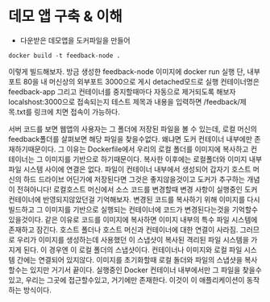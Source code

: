 # 데모 앱 구축 & 이해

- 다운받은 데모앱을 도커파일을 만들어

```
docker build -t feedback-node .
```

이렇게 빌드해보자.
방금 생성한 feedback-node 이미지에 docker run 실행 단, 내부포트 80을 내 머신상의 외부포트 3000으로 게시 detached모드로 실행 컨테이너명은 feedback-app 그리고 컨테이너를 중지할때마다 자동으로 제거되도록 해보자
localshost:3000으로 접속되는지 테스트
제목과 내용을 입력하면 /feedback/제목.txt를 링크에 치면 접속이 가능하다.

서버 코드를 보면 웹앱의 사용자는 그 폴더에 저장된 파일을 볼 수 있는데, 로컬 머신의 feedback폴더를 살펴보면 해당 파일을 찾을수없다. 왜냐면 도커 컨테이너 내부에만 존재하기때문이다. 그 이유는 Dockerfile에서 우리의 로컬 폴더를 이미지에 복사하고 컨테이너는 그 이미지를 기반으로 하기때문이다. 복사한 이후에는 로컬폴더와 이미지 내부 파일 시스템 사이에 연결은 없다. 파일이 컨테이너 내부에서 생성되어 갑자기 호스트 머신의 하드 드라이브 어딘가에 저장된다면 그것은 좋지않을것이고 도커가 추구하는 개념이 전혀아니다! 로컬호스트 머신에서 소스 코드를 변경할때 변경 사항이 실행중인 도커 컨테이너에 반영되지않았던걸 기억해보자. 변경된 코드를 복사하기 위해 이미지를 다시빌드하고 그 이미지를 기반으로 실행되는 컨테이너에 코드가 변경된다는것을 기억할수있을것이다. 같은 이유로 코드를 이미지에 복사하면 이미지 내부의 특수 파일 시스템에 존재하고 잠긴다. 호스트 폴더나 호스트 머신과 컨테이너에 대한 연결이 사라짐. 그러므로 우리가 이미지를 생성하는데 사용했던 이 스냅샷이 복사된 격리된 파일 시스템을 가지게 된다. 이 경우엔 이 로컬 폴더의 스냅샷이다. 컨테이너나 이미지와 로컬 파일 시스템 간에는 연결되어 있지않다. 이미지를 초기화할때 로컬 돌더와 파일의 스냅샷을 복사할수는 있지만 거기서 끝이다.
실행중인 Docker 컨테이너 내부에서만 그 파일을 찾을수있고, 우리는 그곳에 접근할수있고, 거기에만 존재한다. 이것이 이 애플리케이션이 동작하는 방식이다.
